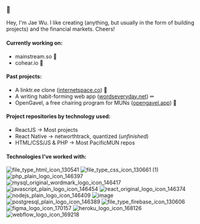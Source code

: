 ### 👋

Hey, I'm Jae Wu. I like creating (anything, but usually in the form of building projects) and the financial markets. Cheers!

#### Currently working on:
* mainstream.so 🤠
* cohear.io 🤩

#### Past projects:
* A linktr.ee clone ([internetspace.co](https://internetspace.co)) 🤡
* A writing habit-forming web app ([wordseveryday.net](https://wordseveryday.net)) ✏
* OpenGavel, a free chairing program for MUNs ([opengavel.app](https://opengavel.app)) 📃

#### Project repositories by technology used:
* ReactJS -> Most projects
* React Native -> networthtrack, quantized (_unfinished_)
* HTML/CSS/JS & PHP -> Most PacificMUN repos

#### Technologies I've worked with:

![file_type_html_icon_130541](https://user-images.githubusercontent.com/26179641/118920956-2bb4e480-b8ec-11eb-8d7b-2798e8a0bb5e.png)
![file_type_css_icon_130661 (1)](https://user-images.githubusercontent.com/26179641/118920963-2e173e80-b8ec-11eb-871c-e7a64ce2d09c.png)
![php_plain_logo_icon_146397](https://user-images.githubusercontent.com/26179641/118853659-d72c4d80-b888-11eb-84dc-e76f5450dd0d.png)
![mysql_original_wordmark_logo_icon_146417](https://user-images.githubusercontent.com/26179641/118855147-540bf700-b88a-11eb-8336-0d6f3cc6ae7c.png)
![javascript_plain_logo_icon_146454](https://user-images.githubusercontent.com/26179641/118853116-42c1eb00-b888-11eb-8387-d42a26e65756.png)
![react_original_logo_icon_146374](https://user-images.githubusercontent.com/26179641/118853388-8ddbfe00-b888-11eb-81a6-a7513614744a.png)
![nodejs_plain_logo_icon_146409](https://user-images.githubusercontent.com/26179641/118853545-b95ee880-b888-11eb-8dc0-512bc1a30f13.png)
![image](https://user-images.githubusercontent.com/26179641/150600655-95f89ddd-fd50-40ed-a85d-64c4b77eb351.png)
![postgresql_plain_logo_icon_146389](https://user-images.githubusercontent.com/26179641/118853720-eca17780-b888-11eb-814c-b0d405b8303a.png)
![file_type_firebase_icon_130606](https://user-images.githubusercontent.com/26179641/118854894-0ee7c500-b88a-11eb-8be2-866d5f94c668.png)
![figma_logo_icon_170157](https://user-images.githubusercontent.com/26179641/118853895-1ce91600-b889-11eb-86c3-e0b659c89baa.png)
![heroku_logo_icon_168126](https://user-images.githubusercontent.com/26179641/118855132-51110680-b88a-11eb-9ab9-406ca1478c05.png)
![webflow_logo_icon_169218](https://user-images.githubusercontent.com/26179641/118920271-f5c33080-b8ea-11eb-9856-706be192c61a.png)

